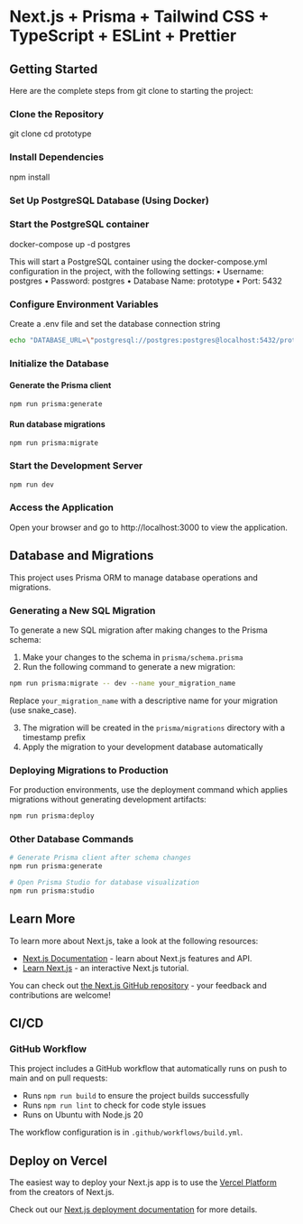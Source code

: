 # Next.js + Prisma + Tailwind CSS + TypeScript + ESLint + Prettier

## Getting Started

Here are the complete steps from git clone to starting the project:

### Clone the Repository

git clone <repository-url>
cd prototype

### Install Dependencies

npm install

### Set Up PostgreSQL Database (Using Docker)

### Start the PostgreSQL container

docker-compose up -d postgres

This will start a PostgreSQL container using the docker-compose.yml configuration in the project, with the following
settings:
• Username: postgres
• Password: postgres
• Database Name: prototype
• Port: 5432

### Configure Environment Variables

Create a .env file and set the database connection string

```bash
echo "DATABASE_URL=\"postgresql://postgres:postgres@localhost:5432/prototype\"" > .env
```

### Initialize the Database

#### Generate the Prisma client

```
npm run prisma:generate
```

#### Run database migrations

```
npm run prisma:migrate
```

### Start the Development Server

```bash
npm run dev
```

### Access the Application

Open your browser and go to http://localhost:3000 to view the application.

## Database and Migrations

This project uses Prisma ORM to manage database operations and migrations.

### Generating a New SQL Migration

To generate a new SQL migration after making changes to the Prisma schema:

1. Make your changes to the schema in `prisma/schema.prisma`
2. Run the following command to generate a new migration:

```bash
npm run prisma:migrate -- dev --name your_migration_name
```

Replace `your_migration_name` with a descriptive name for your migration (use snake_case).

3. The migration will be created in the `prisma/migrations` directory with a timestamp prefix
4. Apply the migration to your development database automatically

### Deploying Migrations to Production

For production environments, use the deployment command which applies migrations without generating development
artifacts:

```bash
npm run prisma:deploy
```

### Other Database Commands

```bash
# Generate Prisma client after schema changes
npm run prisma:generate

# Open Prisma Studio for database visualization
npm run prisma:studio
```

## Learn More

To learn more about Next.js, take a look at the following resources:

- [Next.js Documentation](https://nextjs.org/docs) - learn about Next.js features and API.
- [Learn Next.js](https://nextjs.org/learn) - an interactive Next.js tutorial.

You can check out [the Next.js GitHub repository](https://github.com/vercel/next.js) - your feedback and contributions
are welcome!

## CI/CD

### GitHub Workflow

This project includes a GitHub workflow that automatically runs on push to main and on pull requests:

- Runs `npm run build` to ensure the project builds successfully
- Runs `npm run lint` to check for code style issues
- Runs on Ubuntu with Node.js 20

The workflow configuration is in `.github/workflows/build.yml`.

## Deploy on Vercel

The easiest way to deploy your Next.js app is to use
the [Vercel Platform](https://vercel.com/new?utm_medium=default-template&filter=next.js&utm_source=create-next-app&utm_campaign=create-next-app-readme)
from the creators of Next.js.

Check out our [Next.js deployment documentation](https://nextjs.org/docs/app/building-your-application/deploying) for
more details.
